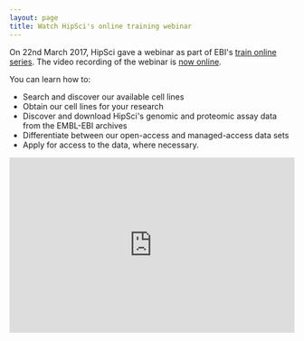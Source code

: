 ```yaml
---
layout: page
title: Watch HipSci's online training webinar
---
```


On 22nd March 2017, HipSci gave a webinar as part of EBI's [train online series](http://www.ebi.ac.uk/training/events/2017/hipsci-uk-national-ips-cell-resource).
The video recording of the webinar is [now online](https://youtu.be/kxxN_hYu3Go).

You can learn how to:

* Search and discover our available cell lines 
* Obtain our cell lines for your research 
* Discover and download HipSci's genomic and proteomic assay data from the EMBL-EBI archives 
* Differentiate between our open-access and managed-access data sets
* Apply for access to the data, where necessary.

<iframe width="560" height="310" style="max-width: 100%; margin: 0 auto; display: block;" src="https://www.youtube.com/embed/kxxN_hYu3Go" frameborder="0" allowfullscreen></iframe>
